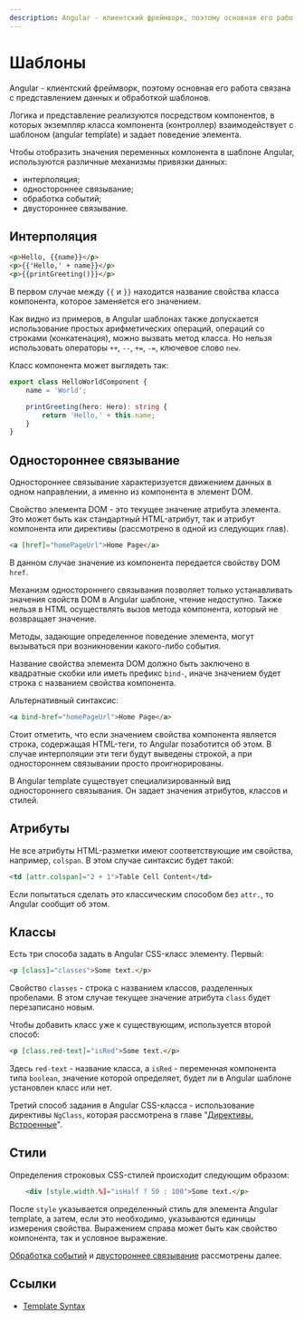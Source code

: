 ```yaml
---
description: Angular - клиентский фреймворк, поэтому основная его работа связана с представлением данных и обработкой шаблонов
---
```


# Шаблоны

Angular - клиентский фреймворк, поэтому основная его работа связана с представлением данных и обработкой шаблонов.

Логика и представление реализуются посредством компонентов, в которых экземпляр класса компонента (контроллер) взаимодействует с шаблоном (angular template) и задает поведение элемента.

Чтобы отобразить значения переменных компонента в шаблоне Angular, используются различные механизмы привязки данных:

-   интерполяция;
-   одностороннее связывание;
-   обработка событий;
-   двустороннее связывание.

## Интерполяция

```html
<p>Hello, {{name}}</p>
<p>{{'Hello,' + name}}</p>
<p>{{printGreeting()}}</p>
```

В первом случае между `{{` и `}}` находится название свойства класса компонента, которое заменяется его значением.

Как видно из примеров, в Angular шаблонах также допускается использование простых арифметических операций, операций со строками (конкатенация), можно вызвать метод класса. Но нельзя использовать операторы `++`, `--`, `+=`, `-=`, ключевое слово `new`.

Класс компонента может выглядеть так:

```ts
export class HelloWorldComponent {
    name = 'World';

    printGreeting(hero: Hero): string {
        return 'Hello,' + this.name;
    }
}
```

## Одностороннее связывание

Одностороннее связывание характеризуется движением данных в одном направлении, а именно из компонента в элемент DOM.

Свойство элемента DOM - это текущее значение атрибута элемента. Это может быть как стандартный HTML-атрибут, так и атрибут компонента или директивы (рассмотрено в одной из следующих глав).

```html
<a [href]="homePageUrl">Home Page</a>
```

В данном случае значение из компонента передается свойству DOM `href`.

Механизм одностороннего связывания позволяет только устанавливать значения свойств DOM в Angular шаблоне, чтение недоступно. Также нельзя в HTML осуществлять вызов метода компонента, который не возвращает значение.

Методы, задающие определенное поведение элемента, могут вызываться при возникновении какого-либо события.

Название свойства элемента DOM должно быть заключено в квадратные скобки или иметь префикс `bind-`, иначе значением будет строка с названием свойства компонента.

Альтернативный синтаксис:

```html
<a bind-href="homePageUrl">Home Page</a>
```

Стоит отметить, что если значением свойства компонента является строка, содержащая HTML-теги, то Angular позаботится об этом. В случае интерполяции эти теги будут выведены строкой, а при одностороннем связывании просто проигнорированы.

В Angular template существует специализированный вид одностороннего связывания. Он задает значения атрибутов, классов и стилей.

## Атрибуты

Не все атрибуты HTML-разметки имеют соответствующие им свойства, например, `colspan`. В этом случае синтаксис будет такой:

```html
<td [attr.colspan]="2 + 1">Table Cell Content</td>
```

Если попытаться сделать это классическим способом без `attr.`, то Angular сообщит об этом.

## Классы

Есть три способа задать в Angular CSS-класс элементу. Первый:

```html
<p [class]="classes">Some text.</p>
```

Свойство `classes` - строка с названием классов, разделенных пробелами. В этом случае текущее значение атрибута `class` будет перезаписано новым.

Чтобы добавить класс уже к существующим, используется второй способ:

```html
<p [class.red-text]="isRed">Some text.</p>
```

Здесь `red-text` - название класса, а `isRed` - переменная компонента типа `boolean`, значение которой определяет, будет ли в Angular шаблоне установлен класс или нет.

Третий способ задания в Angular CSS-класса - использование директивы `NgClass`, которая рассмотрена в главе "[Директивы. Встроенные](angular-directives.md)".

## Стили

Определения строковых CSS-стилей происходит следующим образом:

```html
    <div [style.width.%]="isHalf ? 50 : 100">Some text.</p>
```

После `style` указывается определенный стиль для элемента Angular template, а затем, если это необходимо, указываются единицы измерения свойства. Выражением справа может быть как свойство компонента, так и условное выражение.

[Обработка событий](events-handling.md) и [двустороннее связывание](two-way-data-binding.md) рассмотрены далее.

## Ссылки

-   [Template Syntax](https://angular.io/guide/template-syntax)
